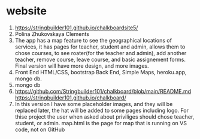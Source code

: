 # website
1. https://stringbuilder101.github.io/chalkboardsite5/
2. Polina Zhukovskaya Clements
3. The app has a map feature to see the geographical locations of services, it has pages for teacher, student and admin, allows them to chose courses, to see roater(for the teacher and admin), add another teacher, remove course, leave course, and basic assignement forms. Final version will have more design, and more images. 
4. Front End HTML/CSS, bootstrap Back End, Simple Maps, heroku.app, mongo db. 
5. mongo db
6. https://github.com/Stringbuilder101/chalkboard/blob/main/README.md https://stringbuilder101.github.io/chalkboard/
7. In this version I have some placeholder images, and they will be replaced later, the hat will be added to some pages including logo.
For thise project the user when asked about priviliges should chose teacher, student, or admin.
map.html is the page for map that is running on VS code, not on GitHub
